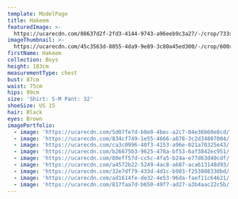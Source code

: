 ```yaml
---
template: ModelPage
title: Hakeem
featuredImage: >-
  https://ucarecdn.com/08637d2f-2fd3-4144-9743-a96eeb9c3a27/-/crop/733x495/0,0/-/preview/
imageThumbnail: >-
  https://ucarecdn.com/45c3563d-8055-4da9-9e89-3c80a45ed300/-/crop/600x834/16,28/-/preview/
firstName: Hakeem
collection: Boys
height: 183cm
measurementType: chest
bust: 87cm
waist: 75cm
hips: 99cm
size: 'Shirt: S-M Pant: 32'
shoeSize: US 15
hair: Black
eyes: Brown
imagePortfolio:
  - image: 'https://ucarecdn.com/5d07fe7d-b8e0-4bec-a2c7-84e36b60e8cd/'
  - image: 'https://ucarecdn.com/834cf749-1e55-4666-a878-3c2d34807004/'
  - image: 'https://ucarecdn.com/ca3c0996-40f3-4153-a96e-021a70325e43/'
  - image: 'https://ucarecdn.com/b26675b3-9625-478a-bf53-6af3842ec951/'
  - image: 'https://ucarecdn.com/80eff57d-cc5c-4fa5-b24a-e77d63d40cdf/'
  - image: 'https://ucarecdn.com/a4572b22-5249-4ac8-a607-aca613148d93/'
  - image: 'https://ucarecdn.com/32e7df79-433d-4d1c-b903-f253808330bd/'
  - image: 'https://ucarecdn.com/ad1614fe-de32-4e53-96da-faef11c64621/'
  - image: 'https://ucarecdn.com/817faa7d-b650-49f7-ad27-a3b4aac22c5b/'
---
```


